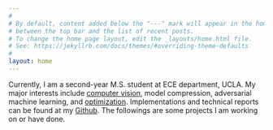 ```yaml
---
#
# By default, content added below the "---" mark will appear in the home page
# between the top bar and the list of recent posts.
# To change the home page layout, edit the _layouts/home.html file.
# See: https://jekyllrb.com/docs/themes/#overriding-theme-defaults
#
layout: home
---
```



Currently, I am a second-year M.S. student at ECE department, UCLA. My major interests include [computer vision](https://github.com/quanpr/decouple-roi-pooling), model compression, adversarial machine learning, and [optimization](https://github.com/cjlin1/simpleNN). Implementations and technical reports can be found at my [Github](https://github.com/quanpr). The followings are some projects I am working on or have done. <!-- I joined NESL at UCLA to work with [Prof. Mani Srivastava](http://nesl.ee.ucla.edu/people/1/) on Adversarial Machine Learning. I am also working on Newton's method for Convolutional Neural Networks with [Prof. Chih-Jen Lin](https://www.csie.ntu.edu.tw/~cjlin/). -->
